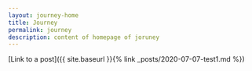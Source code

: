 ```yaml
---
layout: journey-home
title: Journey
permalink: journey
description: content of homepage of joruney
---
```


<!-- [Some Link]({% post_url 2020-07-07-test1 %}) -->
[Link to a post]({{ site.baseurl }}{% link _posts/2020-07-07-test1.md %})
